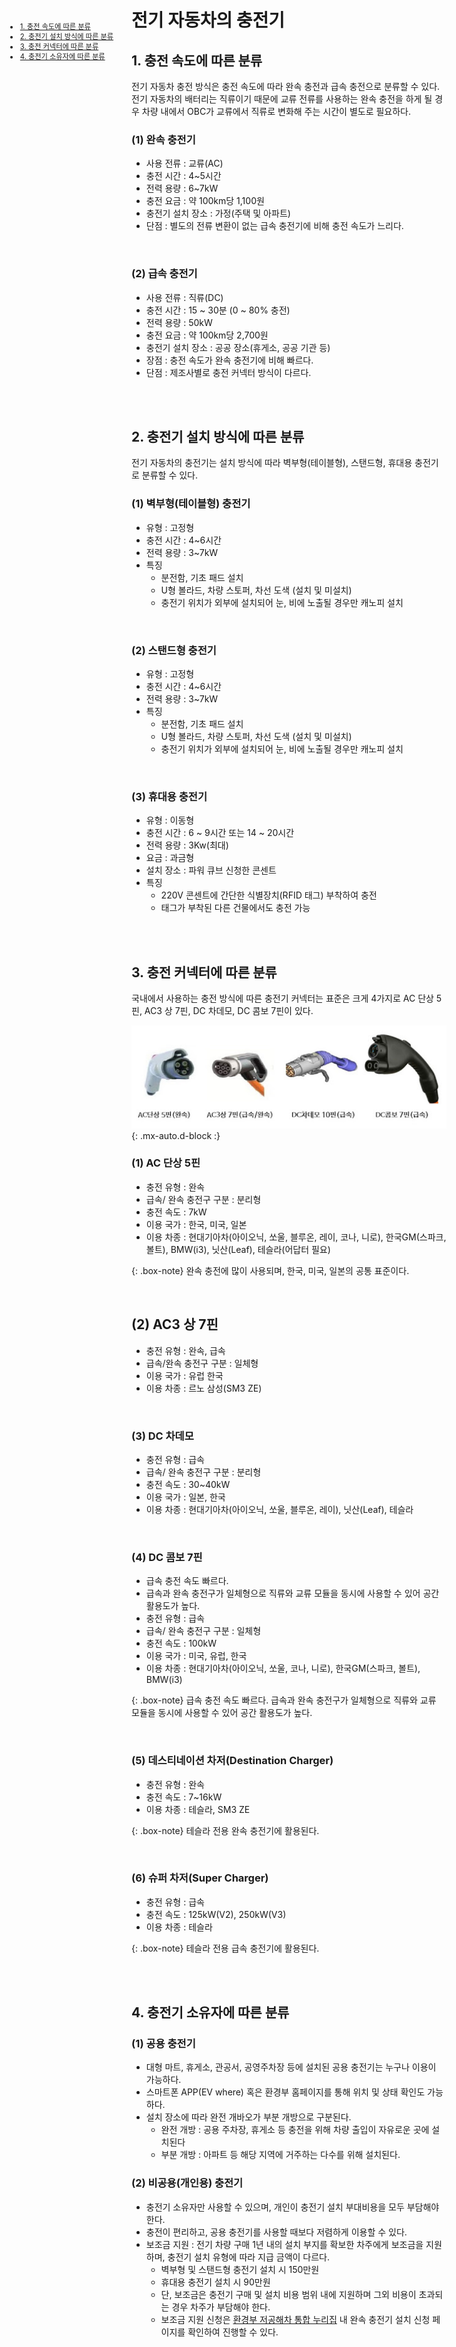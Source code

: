 <ui style="position:fixed;left: 3em; top:10em; font-size: 0.8em;">
    <li><a href = "#charge_type"><bold>1. 충전 속도에 따른 분류</bold></a></li>
    <li><a href = "#charge_setting"><bold>2. 충전기 설치 방식에 따른 분류</bold></a></li>
    <li><a href = "#charge_connector"><bold>3. 충전 커넥터에 따른 분류</bold></a></li>
    <li><a href = "#charge_owner"><bold>4. 충전기 소유자에 따른 분류</bold></a></li>

</ui>

# 전기 자동차의 충전기

<p id = "charge_speed"></p>

## 1. 충전 속도에 따른 분류
전기 자동차 충전 방식은 충전 속도에 따라 완속 충전과 급속 충전으로 분류할 수 있다.
전기 자동차의 배터리는 직류이기 때문에 교류 전류를 사용하는 완속 충전을 하게 될 경우 차량 내에서 OBC가 교류에서 직류로 변화해 주는 시간이 별도로 필요하다.

### (1) 완속 충전기

- 사용 전류 : 교류(AC)
- 충전 시간 : 4~5시간
- 전력 용량 : 6~7kW
- 충전 요금 : 약 100km당 1,100원
- 충전기 설치 장소 : 가정(주택 및 아파트)
- 단점 : 별도의 전류 변환이 없는 급속 충전기에 비해 충전 속도가 느리다.

<br>

### (2) 급속 충전기
- 사용 전류 : 직류(DC)
- 충전 시간 : 15 ~ 30분 (0 ~ 80% 충전)
- 전력 용량 : 50kW
- 충전 요금 : 약 100km당 2,700원
- 충전기 설치 장소 : 공공 장소(휴게소, 공공 기관 등)
- 장점 : 충전 속도가 완속 충전기에 비해 빠르다. 
- 단점 : 제조사별로 충전 커넥터 방식이 다르다.

<br>
<br>

<p id = "charge_setting"></p>

## 2. 충전기 설치 방식에 따른 분류
전기 자동차의 충전기는 설치 방식에 따라 벽부형(테이블형), 스탠드형, 휴대용 충전기로 분류할 수 있다.

### (1) 벽부형(테이블형) 충전기

- 유형 : 고정형
- 충전 시간 : 4~6시간
- 전력 용량 : 3~7kW
- 특징
    - 분전함, 기초 패드 설치
    - U형 볼라드, 차량 스토퍼, 차선 도색 (설치 및 미설치)
    - 충전기 위치가 외부에 설치되어 눈, 비에 노출될 경우만 캐노피 설치

<br>

### (2) 스탠드형 충전기

- 유형 : 고정형
- 충전 시간 : 4~6시간
- 전력 용량 : 3~7kW
- 특징
    - 분전함, 기초 패드 설치
    - U형 볼라드, 차량 스토퍼, 차선 도색 (설치 및 미설치)
    - 충전기 위치가 외부에 설치되어 눈, 비에 노출될 경우만 캐노피 설치

<br>

### (3) 휴대용 충전기

- 유형 : 이동형
- 충전 시간 : 6 ~ 9시간 또는 14 ~ 20시간
- 전력 용량 : 3Kw(최대)
- 요금 : 과금형
- 설치 장소 : 파워 큐브 신청한 콘센트
- 특징
    - 220V 콘센트에 간단한 식별장치(RFID 태그) 부착하여 충전
    - 태그가 부착된 다른 건물에서도 충전 가능

<br>
<br>

<p id = "charge_connector"></p>

## 3. 충전 커넥터에 따른 분류

국내에서 사용하는 충전 방식에 따른 충전기 커넥터는 표준은 크게 4가지로 AC 단상 5핀, AC3 상 7핀, DC 차데모, DC 콤보 7핀이 있다. 

![connector](assets/img/charge.png){: .mx-auto.d-block :}

### (1) AC 단상 5핀
- 충전 유형 : 완속
- 급속/ 완속 충전구 구분 : 분리형
- 충전 속도 : 7kW
- 이용 국가 : 한국, 미국, 일본
- 이용 차종 : 현대기아차(아이오닉, 쏘울, 블루온, 레이, 코나, 니로), 한국GM(스파크, 볼트), BMW(i3), 닛산(Leaf), 테슬라(어답터 필요)

{: .box-note}
완속 충전에 많이 사용되며, 한국, 미국, 일본의 공통 표준이다.

<br>

## (2) AC3 상 7핀
- 충전 유형 : 완속, 급속
- 급속/완속 충전구 구분 : 일체형
- 이용 국가 : 유럽 한국
- 이용 차종 : 르노 삼성(SM3 ZE)

<br>

### (3) DC 차데모

- 충전 유형 : 급속
- 급속/ 완속 충전구 구분 : 분리형
- 충전 속도 : 30~40kW
- 이용 국가 : 일본, 한국
- 이용 차종 : 현대기아차(아이오닉, 쏘울, 블루온, 레이), 닛산(Leaf), 테슬라

<br>

### (4) DC 콤보 7핀

- 급속 충전 속도 빠르다.
- 급속과 완속 충전구가 일체형으로 직류와 교류 모듈을 동시에 사용할 수 있어 공간 활용도가 높다.
- 충전 유형 : 급속
- 급속/ 완속 충전구 구분 : 일체형
- 충전 속도 : 100kW
- 이용 국가 : 미국, 유럽, 한국
- 이용 차종 : 현대기아차(아이오닉, 쏘울, 코나, 니로), 한국GM(스파크, 볼트), BMW(i3)

{: .box-note}
급속 충전 속도 빠르다. 급속과 완속 충전구가 일체형으로 직류와 교류 모듈을 동시에 사용할 수 있어 공간 활용도가 높다.

<br>

### (5) 데스티네이션 차저(Destination Charger)

- 충전 유형 : 완속
- 충전 속도 : 7~16kW
- 이용 차종 : 테슬라, SM3 ZE

{: .box-note}
테슬라 전용 완속 충전기에 활용된다.

<br>

### (6) 슈퍼 차저(Super Charger)

- 충전 유형 : 급속
- 충전 속도 : 125kW(V2), 250kW(V3)
- 이용 차종 : 테슬라

{: .box-note}
테슬라 전용 급속 충전기에 활용된다.

<br>
<br>
<p id = "charge_owner"></p>

## 4. 충전기 소유자에 따른 분류

### (1) 공용 충전기
- 대형 마트, 휴게소, 관공서, 공영주차장 등에 설치된 공용 충전기는 누구나 이용이 가능하다.
- 스마트폰 APP(EV where) 혹은 환경부 홈페이지를 통해 위치 및 상태 확인도 가능하다.
- 설치 장소에 따라 완전 개바오가 부분 개방으로 구분된다.
    - 완전 개방 : 공용 주차장, 휴게소 등 충전을 위해 차량 출입이 자유로운 곳에 설치된다
    - 부분 개방 : 아파트 등 해당 지역에 거주하는 다수를 위해 설치된다.

### (2) 비공용(개인용) 충전기
- 충전기 소유자만 사용할 수 있으며, 개인이 충전기 설치 부대비용을 모두 부담해야 한다. 
- 충전이 편리하고, 공용 충전기를 사용할 때보다 저렴하게 이용할 수 있다. 
- 보조금 지원 : 전기 차량 구매 1년 내의 설치 부지를 확보한 차주에게 보조금을 지원하며, 충전기 설치 유형에 따라 지급 금액이 다르다.
    - 벽부형 및 스탠드형 충전기 설치 시 150만원
    - 휴대용 충전기 설치 시 90만원
    - 단, 보조금은 충전기 구매 및 설치 비용 범위 내에 지원하며 그외 비용이 초과되는 경우 차주가 부담해야 한다.
    - 보조금 지원 신청은 [환경부 저공해차 통합 누리집](https://www.ev.or.kr/portal/schargerAll?pMENUMST_ID=21676) 내 완속 충전기 설치 신청 페이지를 확인하여 진행할 수 있다.
